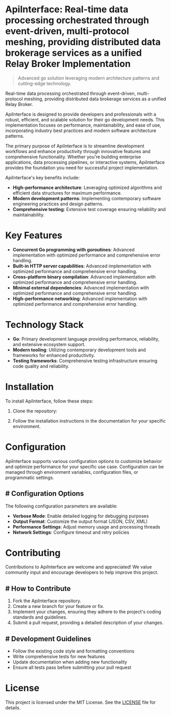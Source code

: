 <!-- fallback_ApiInterface_20251020005249_18018 -->

# ApiInterface: Real-time data processing orchestrated through event-driven, multi-protocol meshing, providing distributed data brokerage services as a unified Relay Broker Implementation
> Advanced go solution leveraging modern architecture patterns and cutting-edge technology.

Real-time data processing orchestrated through event-driven, multi-protocol meshing, providing distributed data brokerage services as a unified Relay Broker.

ApiInterface is designed to provide developers and professionals with a robust, efficient, and scalable solution for their go development needs. This implementation focuses on performance, maintainability, and ease of use, incorporating industry best practices and modern software architecture patterns.

The primary purpose of ApiInterface is to streamline development workflows and enhance productivity through innovative features and comprehensive functionality. Whether you're building enterprise applications, data processing pipelines, or interactive systems, ApiInterface provides the foundation you need for successful project implementation.

ApiInterface's key benefits include:

* **High-performance architecture**: Leveraging optimized algorithms and efficient data structures for maximum performance.
* **Modern development patterns**: Implementing contemporary software engineering practices and design patterns.
* **Comprehensive testing**: Extensive test coverage ensuring reliability and maintainability.

# Key Features

* **Concurrent Go programming with goroutines**: Advanced implementation with optimized performance and comprehensive error handling.
* **Built-in HTTP server capabilities**: Advanced implementation with optimized performance and comprehensive error handling.
* **Cross-platform binary compilation**: Advanced implementation with optimized performance and comprehensive error handling.
* **Minimal external dependencies**: Advanced implementation with optimized performance and comprehensive error handling.
* **High-performance networking**: Advanced implementation with optimized performance and comprehensive error handling.

# Technology Stack

* **Go**: Primary development language providing performance, reliability, and extensive ecosystem support.
* **Modern tooling**: Utilizing contemporary development tools and frameworks for enhanced productivity.
* **Testing frameworks**: Comprehensive testing infrastructure ensuring code quality and reliability.

# Installation

To install ApiInterface, follow these steps:

1. Clone the repository:


2. Follow the installation instructions in the documentation for your specific environment.

# Configuration

ApiInterface supports various configuration options to customize behavior and optimize performance for your specific use case. Configuration can be managed through environment variables, configuration files, or programmatic settings.

## # Configuration Options

The following configuration parameters are available:

* **Verbose Mode**: Enable detailed logging for debugging purposes
* **Output Format**: Customize the output format (JSON, CSV, XML)
* **Performance Settings**: Adjust memory usage and processing threads
* **Network Settings**: Configure timeout and retry policies

# Contributing

Contributions to ApiInterface are welcome and appreciated! We value community input and encourage developers to help improve this project.

## # How to Contribute

1. Fork the ApiInterface repository.
2. Create a new branch for your feature or fix.
3. Implement your changes, ensuring they adhere to the project's coding standards and guidelines.
4. Submit a pull request, providing a detailed description of your changes.

## # Development Guidelines

* Follow the existing code style and formatting conventions
* Write comprehensive tests for new features
* Update documentation when adding new functionality
* Ensure all tests pass before submitting your pull request

# License

This project is licensed under the MIT License. See the [LICENSE](https://github.com/xxxPOUPOUxxx/ApiInterface/blob/main/LICENSE) file for details.
